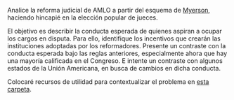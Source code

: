 Analice la reforma judicial de AMLO a partir del esquema de [Myerson](https://github.com/emagar/pc2/blob/master/lecturas/myersonInstAnalysis1995jep.pdf), haciendo hincapié en la elección popular de jueces.

El objetivo es describir la conducta esperada de quienes aspiran a ocupar los cargos en disputa. Para ello, identifique los incentivos que crearán las instituciones adoptadas por los reformadores. Presente un contraste con la conducta esperada bajo las reglas anteriores, especialmente ahora que hay una mayoría calificada en el Congreso. E intente un contraste con algunos estados de la Unión Americana, en busca de cambios en dicha conducta.

Colocaré recursos de utilidad para contextualizar el problema en [esta carpeta](https://github.com/emagar/pc2/blob/master/final/lit2).
